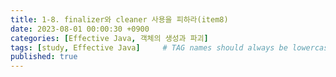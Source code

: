 ```yaml
---
title: 1-8. finalizer와 cleaner 사용을 피하라(item8)
date: 2023-08-01 00:00:30 +0900
categories: [Effective Java, 객체의 생성과 파괴]
tags: [study, Effective Java]     # TAG names should always be lowercase
published: true
---
```

